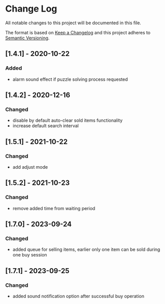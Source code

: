 # Change Log
All notable changes to this project will be documented in this file.
 
The format is based on [Keep a Changelog](http://keepachangelog.com/)
and this project adheres to [Semantic Versioning](http://semver.org/).

## [1.4.1] - 2020-10-22
 
### Added
- alarm sound effect if puzzle solving process requested

## [1.4.2] - 2020-12-16
 
### Changed
- disable by default auto-clear sold items functionality
- increase default search interval

## [1.5.1] - 2021-10-22
 
### Changed
- add adjust mode

## [1.5.2] - 2021-10-23
 
### Changed
- remove added time from waiting period

## [1.7.0] - 2023-09-24

### Changed
- added queue for selling items, earlier only one item can be sold during one buy session

## [1.7.1] - 2023-09-25

### Changed
- added sound notification option after successful buy operation
